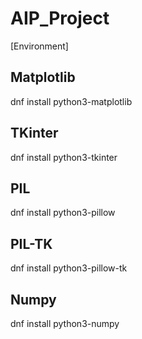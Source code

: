 # AIP_Project


[Environment]

## Matplotlib
 dnf install python3-matplotlib
## TKinter
 dnf install python3-tkinter
## PIL
 dnf install python3-pillow
## PIL-TK
 dnf install python3-pillow-tk 
## Numpy
 dnf install python3-numpy
